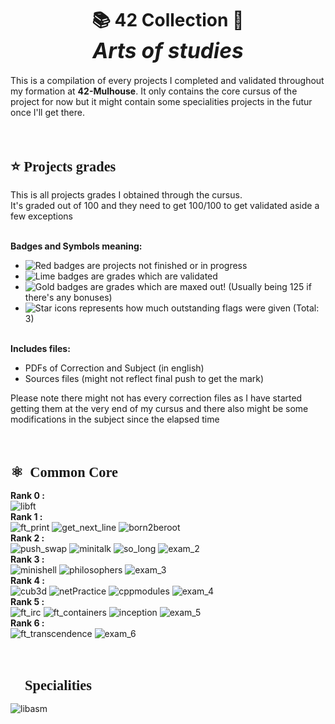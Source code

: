 <!--
	START:
	Introduction
-->

<div>
	<!-- TITLE -->
	<h1 align='center'>
		📚 <b>42 Collection</b> 📝<br>
		<i style='font-size:120%;'>Arts of studies</i>
	</h1>
	<!-- SHORT DESCRIPTION -->
	<p>
		This is a compilation of every projects I completed and validated throughout my formation at <b>42-Mulhouse</b>. It only contains the core cursus of the project for now but it might contain some
		specialities projects in the futur once I'll get there.
	</p>
	<br>
	<!-- Title -->
	<div>
		<h1 style='font-size:160%; font-family:impact'>
			⭐️	Projects grades
		</h1>
		<p>
			This is all projects grades I obtained through the cursus. <br>
			It's graded out of 100 and they need to get 100/100 to get validated aside a few exceptions
		</p>
	</div>
	<!-- SYMBOLS DEFINITION -->
	<div>
		<p>
			<br><b>Badges and Symbols meaning:</b>
			<ul>
				<li><img alt="Red badges" src="https://img.shields.io/static/v1?label=&message=Red+badges&color=critical&style=plastic"/> are projects not finished or in progress</li>
				<li><img alt="Lime badges" src="https://img.shields.io/static/v1?label=&message=Lime+badges&color=success&style=plastic"/> are grades which are validated</li>
				<li><img alt="Gold badges" src="https://img.shields.io/static/v1?label=&message=Gold+badges&color=yellow&style=plastic"/> are grades which are maxed out! (Usually being 125 if there's any bonuses)</li>
				<li><img alt="Star icons" src="https://img.shields.io/static/v1?label=%E2%98%85&message=Star+icons&color=gray&style=plastic"/> represents how much outstanding flags were given (Total: 3)</li>
			</ul>
			<br><b>Includes files:</b>
			<ul>
				<li>PDFs of Correction and Subject (in english)</li>
				<li>Sources files (might not reflect final push to get the mark)</li>
			</ul>
			Please note there might not has every correction files as I have started getting them at the very end of my cursus and there also might be some modifications in the subject since the elapsed time
		</p>
	</div>
	<br>
<div>

<!--
	FIRST SECTION:
	Common Core
-->

<div>
	<h1 style='font-size:160%; font-family:impact'>
		⚛️ 	Common Core
	</h1>
	<p>
		<b>
			Rank 0 :
		</b><br>
			<img alt="libft" src="https://img.shields.io/static/v1?label=Libft&message=125+/+100&color=yellow&style=plastic"/>
		<br><b>
			Rank 1 :
		<br></b>
			<img alt="ft_print" src="https://img.shields.io/static/v1?label=Printf&message=100+/+100&color=success&style=plastic"/>
			<img alt="get_next_line" src="https://img.shields.io/static/v1?label=GNL&message=110+/+100&color=success&style=plastic"/>
			<img alt="born2beroot" src="https://img.shields.io/static/v1?label=Born2beroot&message=110+/+100&color=success&style=plastic"/>
		<br><b>
			Rank 2 :
		<br></b>
			<img alt="push_swap" src="https://img.shields.io/static/v1?label=Push+Swap&message=84+/+100&color=success&style=plastic"/>
			<img alt="minitalk" src="https://img.shields.io/static/v1?label=Minitalk&message=125+/+100&color=yellow&style=plastic"/>
			<img alt="so_long" src="https://img.shields.io/static/v1?label=So+Long&message=101+/+100&color=success&style=plastic"/>
			<img alt="exam_2" src="https://img.shields.io/static/v1?label=Exam+Rank+02&message=Validated&color=yellow&style=plastic"/>
		<br><b>
			Rank 3 :
		<br></b>
			<img alt="minishell" src="https://img.shields.io/static/v1?label=Minishell&message=97+/+100&color=success&style=plastic"/>
			<img alt="philosophers" src="https://img.shields.io/static/v1?label=Philosophers&message=100+/+100&color=success&style=plastic"/>
			<img alt="exam_3" src="https://img.shields.io/static/v1?label=Exam+Rank+03&message=Validated&color=yellow&style=plastic"/>
		<br><b>
			Rank 4 :
		<br></b>
			<img alt="cub3d" src="https://img.shields.io/static/v1?label=Cub3d&message=115+/+100&color=success&style=plastic"/>
			<img alt="netPractice" src="https://img.shields.io/static/v1?label=NetPractice&message=100+/+100&color=yellow&style=plastic"/>
			<img alt="cppmodules" src="https://img.shields.io/static/v1?label=CPP+Modules+01+to+08+%E2%98%85&message=100+/+100&color=yellow&style=plastic"/>
			<img alt="exam_4" src="https://img.shields.io/static/v1?label=Exam+Rank+04&message=Validated&color=yellow&style=plastic"/>
		<br><b>
			Rank 5 :
		<br></b>
			<img alt="ft_irc" src="https://img.shields.io/static/v1?label=IRC+%E2%98%85&message=125+/+100&color=yellow&style=plastic"/>
			<img alt="ft_containers" src="https://img.shields.io/static/v1?label=Containers+%E2%98%85&message=125+/+100&color=yellow&style=plastic"/>
			<img alt="inception" src="https://img.shields.io/static/v1?label=Inception&message=100+/+100&color=success&style=plastic"/>
			<img alt="exam_5" src="https://img.shields.io/static/v1?label=Exam+Rank+05&message=Validated&color=yellow&style=plastic"/>
		<br><b>
			Rank 6 :
		<br></b>
			<img alt="ft_transcendence" src="https://img.shields.io/static/v1?label=Transcendence&message=Waiting+Team&color=critical&style=plastic"/>
			<img alt="exam_6" src="https://img.shields.io/static/v1?label=Exam+Rank+06&message=In+Progress&color=important&style=plastic"/>
	</p>
	<br>
</div>

<!--
	SECOND SECTION:
	Specialities
-->

<div>
	<h1 style='font-size:160%; font-family:impact'>
		🔭	Specialities
	</h1>
	<p>
		<img alt="libasm" src="https://img.shields.io/static/v1?label=LibASM&message=In+Progress&color=important&style=plastic"/>
	</p>
	<br>
</div>
